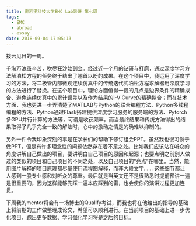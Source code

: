 ```yaml
---
title: 密苏里科技大学EMC Lab暑研 第七周
tags:
  - EMC
  - abroad
  - essay
date: 2018-09-04 17:05:13
---
```



拨云见日的一周。

 千淘万漉虽辛苦，吹尽狂沙始到金。经过近一个月的钻研与打磨，通过深度学习方法解泊松方程的任务终于结出了翘首以盼的成果。在这个项目中，我运用了深度学习的方法，将二极管内部微观连续仿真中的传统迭代式泊松方程求解器用深度学习的方法进行了替换。在这个项目中，理论方面值得一提的几点是边界条件的精确拟合、避免连续仿真中的累计误差以及作为结果的I-V Curve的精确拟合；而在技术方面，我也更进一步弄清楚了MATLAB与Python的联合编程方法、Python多线程编程的方法、Python通过Flask搭建提供深度学习服务的服务端的方法、Pytorch多GPU并行计算的方法等，可谓是收获颇丰。而当最终结果和传统方法得出的结果取得了几乎完全一致的解法时，心中的激动之情是的确难以抑制的。

 另外一件令我印象深刻的事是在学长们的帮助下修订组会PPT。虽然我也很习惯于做PPT，但是有许多理念性的问题依然存在着不足之处。比如我们应该站在听众的角度讲解自己做出的项目，要讲明白自己项目的原因和起源；也要点明之前别人做过的类似的项目和自己项目的不同之处，以及自己项目的“亮点”在哪里。当然，能用图片解释的项目原理都尽量使用流程图解释，而非大段文字…… 这些细节都让人感到一股专业感和对听众的尊重。最后就是当英文还不是很熟悉时提前预讲一遍是很重要的，因为这样能够先踩一遍本应踩到的雷，也会使你的演讲过程更加连贯。

 下周我的mentor将会有一场博士的Qualify考试，而我也将在他给出的指导的基础上将前期的工作做整理成论文，希望可以顺利进行。在当前项目的基础上进一步优化项目，跑出更多数据、学习强化学习将是之后的目标。